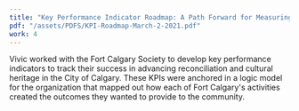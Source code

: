 ```yaml
---
title: "Key Performance Indicator Roadmap: A Path Forward for Measuring Fort Calgary's Impact"
pdf: "/assets/PDFS/KPI-Roadmap-March-2-2021.pdf"
work: 4
---
```

Vivic worked with the Fort Calgary Society to develop key performance indicators to track their success in advancing reconciliation and cultural heritage in the City of Calgary. These KPIs were anchored in a logic model for the organization that mapped out how each of Fort Calgary's activities created the outcomes they wanted to provide to the community.
 